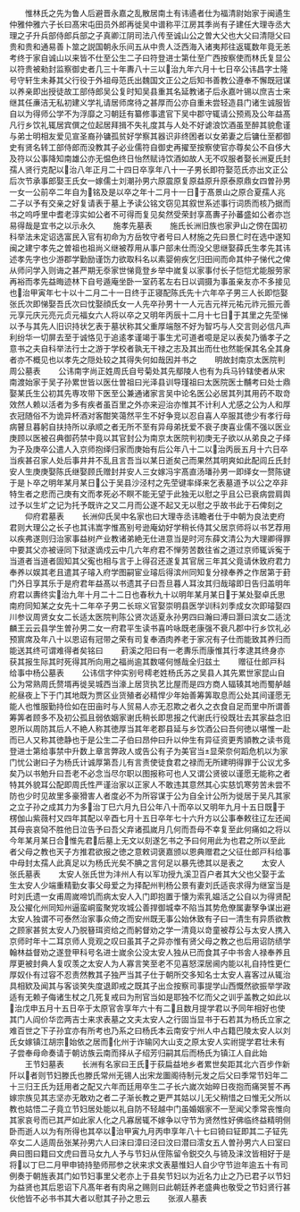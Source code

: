 <!-- { "loadSidebar": true } -->
　　惟林氏之先为鲁人后避晋永嘉之乱散居南土有讳遹者仕为福清尉始家于闽遹生仲雅仲雅六子长曰髙宋屯田员外郎再徙吴中谱称平江房其季尚有子建任大理寺丞大理之子升兵部侍郎兵部之子真卿江阴司法八传至诚山公之曽大父也大父曰清隠父曰贵和贵和通易善卜筮之説国朝永乐间五从中贵人泛西海入诸夷邦往返辄数年竟无恙考终于家自诚山以来皆不仕至公生二子曰符登进士第仕至广西按察使而林氏复显公以符贵被勑封监察御史者几三十年夀八十三以治九年六月十七日卒公讳昌字士隆号守轩生未朞其父行役于外祖母范氏出魏国文正公之后知书善教公遵奉不懈既冠谋以养亲即出授徒故工部侍郎吴公复时知吴县重其名延教诸子后永嘉叶锡以庶吉士来继其任亷洁无私初建义学礼请居师席待之甚厚而公亦自重未尝轻造县门诸生诚服皆自以为得师公学不为浮靡之习朝廷有纂修事遣官下吴中郡守辄请公预焉及公年益髙凡行乡饮礼辄居宾僎之位起居拜揖不失礼度其与人处不好谑浪饮酒虽至醉其貌愈谨与弟士明相友爱见宣圣裔孙镛孤贫好学察其器识非终困者以女弟妻之后镛仕至都御史有贤名转工部侍郎而没教其子必业儒符自御史再擢至按察使官亦尊矣公不自侈大及符以公事降知南雄公亦无愠色终日怡然赋诗饮酒如故人无不叹服者娶长洲夏氏封孺人贤行克配以治八年正月二十四日卒享年八十一子男长即符娶范氏亦出文正公后次节承事郎娶王氏女一嫁儒士刘潮孙男六原震原复原益原升原泰原鼎女四曽孙男一女一公前卒二年自为铭及是以卒之年十二月十一日于髙景山之原合夏孺人兆二子以予有交亲之好复请表于墓上予读公铭文窃见其叙世系述事行词质而核乃据而书之呜呼里中耆老淳实如公者不可得而复见矣然受荣封享髙夀子孙蕃盛如公者亦岂易得哉是宜书之以示永久
　　施孝先墓表
　　施氏长洲旧族也家尹山之傍在国初科举法未定诏选富民入官有初命为方岳牧守者号曰人材施之先曰景仁时在选中遂知闽之建宁孝先之曽祖也祖尚义继被荐用从事户部未仕而没父思继娶薛氏生孝先其讳述孝先字也少游郡学勤励谨饬力欲取科名以素婴俯疾乞归田间而命其仲子悌代之俾从师问学入则诲之甚严期无沗家世悌竟登乡举中嵗复以家事付长子恺恺尤能服劳家再裕而孝先益晦迹林下自号遁庵坐卧一室药茗左右日以调摄为事虽亲友亦不多接见也治甲寅年七十以十二月二十一日终于正寝配陈氏先十六年卒子男三人长即恺娶张氏次即悌娶吾氏次曰忱娶顔氏女一人先卒孙男十一人元吉元祥元祐元祚元振元善元享元庆元亮元贞元福女六人将以卒之又明年丙辰十二月十七日于其里之先茔悌以予与其先人旧识持状乞表于墓状称其父重厚端慤不好为智巧与人交言则必信凡声利纷华一切屏去至于诚恪见于追逺孝谨竭于事生尤可道者噫是足以表矣乃循孝子之意书之夫自科举法行士之游于学校者孰无干禄之志及其出而仕也然能保其名全其身者亦不概见也以孝先之隠处较之其得失何如哉因并书之
　　明故封南京太医院判周公墓表
　　公讳南字尚正姓周氏自号菊处其先鄢陵人也有为兵马钤辖使者从宋南渡始家于吴子孙累世皆以医仕曽祖曰光泽县训导瑾祖曰太医院医士黼考曰处士鼎娶某氏生公初其先専攻带下医至公兼通诸家言吴中论名医公必居其列其用药不取竒效然人赖以活者为多有疾者虽百里之外亦来迎治亦惟其不计利人尤感之公为人和厚衣冠随俗不为诡异杯酒对客酣笑蔼然平生不好争竞以忍自喜人卒服其徳少有孝行母病瞽旦暮躬自扶持所以承顺之者无所不至有异母弟抚爱不衰子庚喜业儒不强以医业庚顾以医被召典御药禁中竟以其官封公为南京太医院判初庚无子欲以从弟良之子绎为子及庚卒公遣人入京师抱绎归家而庚始有后公年八十二以治丙辰五月十六日卒当疾甚召家人处后事井井不乱且言吾当以某日逝矣己而果然其明爽如此配闾丘氏封安人生庚庚娶陈氏继娶顾氏赠封并安人三女嫁冯宇髙直汤璠孙男一即绎女一赘陈键于是卜卒之明年某月某日公于吴县沙泾村之先茔键率绎来乞表墓道予以公之卒非特生者之悲而己庚有文而孝死必不瞑不能无望于此独无以慰之乎且公已衰病尝肩舆过予以生圹之记为托予既许之又二月而公遂不起又无以慰之乎故书此于石俾刻之
　　仰府君墓表
　　长洲仰氏吴中名家也曰大理寺丞讳瞻者仕于中朝为良法吏府君则大理公之长子也其讳嵩字惟髙别号逊庵幼好学稍长侍其父居京师将以书艺荐用以疾弗遂则归治家事益树产业教诸弟絶无仕进意当是时河东薛文清公为大理卿得罪中要其父亦被诬同下狱遂谪戍云中几六年府君不惮劳苦数往省之道过京师辄诉寃于当道者当道者固知其父寃也相与言于上得召还遂复其官居三年其父竟请休致府君力奉养以娱其老且遣其子璿入府学图嗣宦业璿后得滨州同知复分禄奉养之作居第于葑门外日享其乐于是府君年益髙以书遗其子曰吾旦暮人耳汝其归哉璿即日告归盖明年府君以夀终实治九年十月二十二日也春秋九十以明年某月某日于某处娶卓氏思南府同知某之女先十二年卒子男二长琮义官娶崇明县医学训科刘季成女次即璿娶四川参议周贤女女二长适太医院判陈公贤次适夏永孙男四曰瀚曰溥曰灏曰滨女二适沈麟王云云县学生曽孙男二女一府君平生读书喜吟咏既老康强不衰凡郡中行乡饮礼必预賔席及年八十以恩诏有冠带之荣有司复奉酒肉养老于家况有子仕而能致其养归而能送其终可谓难得者矣铭曰
　　葑溪之阳曰有一老夀乐而康惟其行孝逮其终身亦获其报生际其时死得其所向用之福尚逾其数嗟何憾哉全归兹土
　　赠征仕郎戸科给事中杨公墓表
　　公讳信字仲实别号樗老姓杨氏苏之吴县人其先累世家昆山自公为常熟周氏赘壻再徙吴城西当濠上居货执艺比屋而是四方商人辐辏其地而蜀舻越舵昼夜上下于门其地既为贾区业货殖者必精悍少年始善筹筭取息而公处其间谨愿无能人也惟服勤持俭如在田亩时与人贸易人亦无忍欺之者久之衣食自足而里中所谓善筹筭者顾多不及初公孤且弱依姻家谢氏稍长即思报之代谢氏行役既壮去其家益念旧恩所以周防其后人不絶人称其徳厚当其年老郡县延与乡饮酒公曰吾何徳以堪惟一赴而已人又称其徳静也于是公生二子伯曰昂仲曰升以仲生有异征资更秀頴教之读书竟登进士第给事禁中升数上章言弊政人或告公有子为美官当显荣奈何蹈危机以为家门忧公谢曰子为杨氏计诚厚第吾儿有言责使徒食君之禄而无所建明得罪于公议尤多矣乃以书勉升曰吾老不必念当尽尔职以图报称可也人又谓公贤彼以谨愿无能称之者特其外貌耳公配即周氏性严谨治家以正家人不敢违其意然其心实慈饥寒劳苦未尝不防也少时见故里多豪猾害人者度必不为所容谋于公为自全计公所为徙居于吴凡其家之立子孙之成其力为多治丁巳六月九日公年八十而卒以又明年九月十五日既于楞伽山紫薇村又四年其配以辛酉七月十五日卒年七十六升方以公事奉敕往辽左还闻其母丧哀恸不胜他日泣告予曰吾父弃诸孤嵗月几何而吾母不幸复至此何痛如之将以今年某月某日合惟先君后墓上无文以刻遂乞书之予曰何用此为也君之所以至此者父母之教也天子方推君欲报之徳之意敕词褒嘉颁以恩典赠君之父征仕郎戸科给事中母封太孺人此真足以为杨氏光矣不腆之言何足以暴先徳其以是表之
　　太安人张氏墓表
　　太安人张氏世为沣州人有以军功授九溪卫百户者其大父也父娶于孟生太安人少端重精勤女事父母爱之为择配州判杨公景有妻刘氏适丧求得为继室当是时刘氏遗一女甫周嵗啼饥而病太安人入门即抱置于懐为索乳媪活之公自以为得贤配及公擢化州同知州逼蛮峒蛮聚党攻城公善捍御城幸不陷当其势危僚属妻孥争谋出避太安人独谓不可泰然治家事众倚之而安州既无事公始休致有子曰一清生有异质欲教之顾家甚贫太安人乃脱簮珥资给之而躬督劝之学一清竟以竒童被荐公与太安人携入京师时年十二耳京师人竞观之叹曰虽其子之异亦惟有贤父母之教之也后用诏防绩学翰林益督劝之遂登甲科号名进士嵗余公没太安人独从已而食其子中书舎人禄奉养且厚更被封典人复叹羡之太安人为人寡言笑至老不见喜怒深居阃内能以礼自持性更仁厚奴仆有过容不忍责然教其子独严当其子仕于朝所交多知名士太安人喜客过从辄治具相欵及闻其与客谈笑失度退即戒之既其子出佥按察司事提学山西慨然欲振举学政适有无赖子侮诸生杖之几死复戒曰为刑官当如是耶独不忆而父之训乎盖教之如此以治戊申五月十五日卒于太原官舎享年六十有二且数月提学君以予同年相好也使其门人阎价华峦两吉士来求表墓之文夫太安人之行固当显书于石若其为杨氏立家之难百世之下子孙宜亦有所考也乃系之曰杨氏本云南安宁州人中占籍巴陵太安人以刘氏女嫁镇江胡宗始依之居而化州于诈输冈大山支之原太安人实祔提学君壮未有子尝奉母命奏请于朝访族云南而择从子绍芳归嗣其后而杨氏为镇江人自此始
　　王节妇墓表
　　长洲有名家曰王氏于荻扁益地乡者累世矣距其北六百步作新阡以者则节妇滕氏也滕氏常州无锡人出宋龙圗阁待制元发之后父曰季常节妇年二十三归王氏为廷用者之配又六年而廷用卒生二子长六嵗次始晬日夜抱而痛哭誓不再嫁宗族见其志坚亦无敢劝之者二子渐长教之更严其姑以儿无父稍惜之曰惟无父所以教也姑悟二子竟立节妇居处能以礼自防不轻越中门虽婚姻家不一至闻父季常丧惟向其家哀号而已其严如此家人化之凡寡居辄不嫁争以守节为贤然性好佛临终益精明侧卧而逝人以为有所得也其卒以治甲寅九月丙申享年八十七曰锜曰钲即其二子钲先卒女二人适周岳张某孙男六人曰涞曰漳曰泾曰汶曰潜曰澐女五人曽孙男六人曰室曰典曰图曰籍曰文虎曰晋马女九人予与节妇从侄陈留令鋭交久与锜及涞汶皆相好于是将以丁巳二月甲申锜持塾师邢参之状来求文表墓惟妇人自少守节迨年逾五十有司例奏于朝旌表其门如节妇事里父老亦上于县矣节妇以为近名力止之乃已君子以节妇为益贤也其后恩诏下凡髙年者有肉帛之赐则曰此朝廷养老盛典也敬受之节妇贤行甚伙他皆不必书书其大者以慰其子孙之思云
　　张淑人墓表

